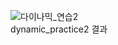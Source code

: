 ![다이나믹_연습2](https://user-images.githubusercontent.com/107084512/211010364-8ae50274-dcec-4430-8d01-ef4e5035b9fc.png)<br>
dynamic_practice2 결과
